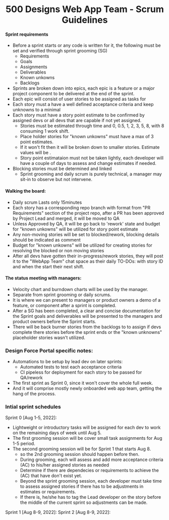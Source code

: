 <div align="center">
  <h1>500 Designs Web App Team - Scrum Guidelines</h1>
</div>

#### Sprint requirements
- Before a sprint starts or any code is written for it, the following must be set and verified through sprint grooming (SG)
  - Requirements
  - Goals
  - Assignments
  - Deliverables
  - Known unkowns
  - Backlogs
- Sprints are broken down into epics, each epic is a feature or a major project component to be delivered at the end of the sprint.
- Each epic will consist of user stories to be assigned as tasks for
- Each story must a have a well defined acceptance criteria and keep unknowns to a minimal
- Each story must have a story point estimate to be confirmed by assigned devs or all devs that are capable if not yet assigned.
  - Stories must be estimated through time and 0, 0.5, 1, 2, 3, 5, 8, with 8 consuming 1 work shift.
  - Place holder stories for "known unkowns" must have a max of 3 point estimates.
  - If it won't fit then it will be broken down to smaller stories. Estimate values will be .
  - Story point estimataion must not be taken lightly, each developer will have a couple of days to assess and change estimates if needed.
- Blocking stories must be determined and linked
  - Sprint grooming and daily scrum is purely technical, a manager may sit-in to observe but not intervene.
#### Walking the board: 
  - Daily scrum Lasts only 15minutes 
  - Each story has a corresponding repo branch with format from "PR Requirements" section of the project repo, after a PR has been approved by Project Lead and merged, it will be moved to QA
  - Unless Approved by QA, it will be go back to 'rework' state and budget for "known unkowns" will be utilized for story point estimate
  - Any non-moving stories will be set to blocked/rework, blocking details should be indicated as comment 
  - Budget for "known unkowns" will be utilized for creating stories for resolving the blocked or non moving stories
  - After all devs have gotten their in-progress/rework stories, they will post it to the "WebApp Team" chat space as their daily TO-DOs: with story ID and when the start their next shift.

#### The status meeting with managers:
  - Velocity chart and burndown charts will be used by the manager.
  - Separate from sprint grooming or daily scrums.
  - It is where we can present to managers or product owners a demo of a feature, or component after a sprint is completed.
- After a SG has been completed, a clear and concise documentation for the Sprint goals and deliverables will be presented to the managers and product owners before the Sprint starts.
- There will be back burner stories from the backlogs to to assign if devs complete there stories before the sprint ends or the "known unknowns" placeholder stories wasn't utilized.

### Design Force Portal specific notes:

- Automations to be setup by lead dev on later sprints:
  - Automated tests to test each acceptance criteria
  - CI pipeless for deployment for each story to be passed for QA/rework
- The first sprint as Sprint 0, since it won't cover the whole full week.
- And it will comprise mostly newly onboarded web app team, getting the hang of the process.

### Intial sprint schedules

Sprint 0 [Aug 1-5, 2022]:

- Lightweight or introductory tasks will be assigned for each dev to work on the remaining days of week until Aug 5.
- The first grooming session will be cover small task assignments for Aug 1-5 period. 
- The second grooming session will be for Sprint 1 that starts Aug 8.
    - so the 2nd grooming session should happen before then.
    - During grooming, each will assess and add more acceptance criteria (AC) to his/her assigned stories as needed
    - Determine if there are dependecies or requirements to achieve the (AC) that have don't exist yet.
  - Beyond the sprint grooming session, each developer must take time to assess assigned stories if there has to be adjustments in estimates or requirements. 
  - If there is, he/she has to tag the Lead developer on the story before the middle of the current sprint so adjustments can be made.

Sprint 1 [Aug 8-9, 2022]:
Sprint 2 [Aug 8-9, 2022]:

